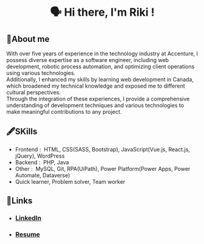 
<h1 align="center">
      🗣 Hi there, I'm Riki !
</h1>

## 💬About me

<p>
With over five years of experience in the technology industry at Accenture, I possess diverse expertise as a software engineer, including web development, robotic process automation, and optimizing client operations using various technologies. 
      <br>
Additionally, I enhanced my skills by learning web development in Canada, which broadened my technical knowledge and exposed me to different cultural perspectives.
      <br>
Through the integration of these experiences, I provide a comprehensive understanding of development techniques and various technologies to make meaningful contributions to any project.
</p>

## 🖋SKills
<ul>
    <li>
    Frontend :  HTML, CSS(SASS, Bootstrap), JavaScript(Vue.js, React.js, jQuery), WordPress    
    </li>  
    <li>
    Backend :  PHP, Java
    </li>  
    <li>
    Other :  MySQL, Git, RPA(UiPath), Power Platform(Power Apps, Power Automate, Dataverse)
    </li>  
    <li>
    Quick learner, Problem solver, Team worker
    </li>  
</ul>

## 🔗Links
<ul>
    <li>
        <h3>
            <a href="https://www.linkedin.com/in/riki-nakayashiki/">LinkedIn</a>
        </h3>
    </li>
    <li>
        <h3>
            <a
                href="https://drive.google.com/file/d/1vwO1dz49O3l6PFTpkLdfV6N53f2uMwae/view?usp=sharing">Resume</a>
        </h3>
    </li>
</ul>

<!--
**riki-nakayashiki/riki-nakayashiki** is a ✨ _special_ ✨ repository because its `README.md` (this file) appears on your GitHub profile.

Here are some ideas to get you started:

- 🔭 I’m currently working on ...
- 🌱 I’m currently learning ...
- 👯 I’m looking to collaborate on ...
- 🤔 I’m looking for help with ...
- 💬 Ask me about ...
- 📫 How to reach me: ...
- 😄 Pronouns: ...
- ⚡ Fun fact: ...
-->
